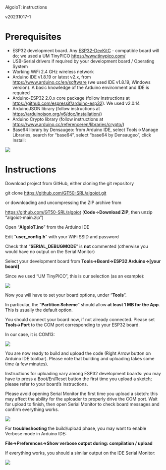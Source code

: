 ﻿AlgoIoT: instructions

v20231017-1

# Prerequisites

- ESP32 development board. Any [ESP32-DevKitC](https://www.espressif.com/en/products/devkits/esp32-devkitc) - compatible board will do; we used a UM TinyPICO <https://www.tinypico.com/>
- USB-Serial drivers if required by your development board / Operating System
- Working WiFi 2.4 GHz wireless network
- Arduino IDE v1.8.19 or latest v2.x, from <https://www.arduino.cc/en/software> (we used IDE v1.8.19, Windows version). A basic knowledge of the Arduino environment and IDE is required
- Arduino-ESP32 2.0.x core package (follow instructions at <https://github.com/espressif/arduino-esp32>). We used v2.0.14
- ArduinoJSON library (follow instructions at <https://arduinojson.org/v6/doc/installation/>)
- Arduino Crypto library (follow instructions at <https://www.arduino.cc/reference/en/libraries/crypto/>)
- Base64 library by Densaugeo: from Arduino IDE, select Tools->Manage Libraries, search for “base64”, select “base64 by Densaugeo”, click Install:

![](Aspose.Words.f720dff0-ce95-4455-ad44-2352728a5466.001.png)



# Instructions

Download project from GitHub, either cloning the git repository

git clone <https://github.com/GT50-SRL/algoiot.git>

or downloading and uncompressing the ZIP archive from

<https://github.com/GT50-SRL/algoiot> (**Code**->**Download ZIP**, then unzip “algoiot-main.zip”)

Open “**AlgoIoT.ino**” from the Arduino IDE

Edit “**user\_config.h**” with your WiFi SSID and password

Check that “**SERIAL\_DEBUGMODE**” is **not** commented (otherwise you would have no output on the Serial Monitor)

Select your development board from **Tools->Board->ESP32 Arduino->[your board]**

Since we used “UM TinyPICO”, this is our selection (as an example):

![](Aspose.Words.f720dff0-ce95-4455-ad44-2352728a5466.002.png)

Now you will have to set your board options, under “**Tools**”. 

In particular, the “**Partition Scheme**” should allow **at least 1 MB for the App**. This is usually the default option.

You should connect your board now, if not already connected. Please set **Tools->Port** to the COM port corresponding to your ESP32 board.

In our case, it is COM13:


![](Aspose.Words.f720dff0-ce95-4455-ad44-2352728a5466.003.png)

You are now ready to build and upload the code (Right Arrow button on Arduino IDE toolbar). Please note that building and uploading takes some time (a few minutes).

Instructions for uploading vary among ESP32 development boards: you may have to press a Boot/En/Reset button the first time you upload a sketch; please refer to your board’s instructions.

Please avoid opening Serial Monitor the first time you upload a sketch: this may affect the ability for the uploader to properly drive the COM port. Wait for upload to finish, then open Serial Monitor to check board messages and confirm everything works.

![](Aspose.Words.f720dff0-ce95-4455-ad44-2352728a5466.004.png)

For **troubleshooting** the build/upload phase, you may want to enable Verbose mode in Arduino IDE:

**File->Preferences->Show verbose output during: compilation / upload** 

If everything works, you should a similar output on the IDE Serial Monitor:

![](Aspose.Words.f720dff0-ce95-4455-ad44-2352728a5466.005.png)


